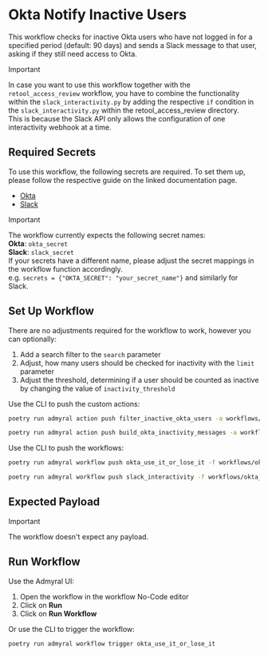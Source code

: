 # Okta Notify Inactive Users

This workflow checks for inactive Okta users who have not logged in for a specified period (default: 90 days) and sends a Slack message to that user, asking if they still need access to Okta.

> [!IMPORTANT]
> In case you want to use this workflow together with the `retool_access_review` workflow, you have to combine the functionality within the `slack_interactivity.py` by adding the respective `if` condition in the `slack_interactivity.py` within the retool_access_review directory. \
> This is because the Slack API only allows the configuration of one interactivity webhook at a time.

## Required Secrets

To use this workflow, the following secrets are required. To set them up, please follow the respective guide on the linked documentation page.

- [Okta](https://docs.admyral.dev/integrations/okta/okta)
- [Slack](https://docs.admyral.dev/integrations/slack/slack)

> [!IMPORTANT]
> The workflow currently expects the following secret names: \
> **Okta**: `okta_secret` \
> **Slack**: `slack_secret` \
> If your secrets have a different name, please adjust the secret mappings in the workflow function accordingly. \
> e.g. `secrets = {"OKTA_SECRET": "your_secret_name"}` and similarly for Slack.

## Set Up Workflow

There are no adjustments required for the workflow to work, however you can optionally:

1. Add a search filter to the `search` parameter
2. Adjust, how many users should be checked for inactivity with the `limit` parameter
3. Adjust the threshold, determining if a user should be counted as inactive by changing the value of `inactivity_threshold`

Use the CLI to push the custom actions:

```bash
poetry run admyral action push filter_inactive_okta_users -a workflows/okta_use_it_or_lose_it/okta_use_it_or_lose_it.py
```

```bash
poetry run admyral action push build_okta_inactivity_messages -a workflows/okta_use_it_or_lose_it/okta_use_it_or_lose_it.py
```

Use the CLI to push the workflows:

```bash
poetry run admyral workflow push okta_use_it_or_lose_it -f workflows/okta_use_it_or_lose_it/okta_use_it_or_lose_it.py --activate
```

```bash
poetry run admyral workflow push slack_interactivity -f workflows/okta_use_it_or_lose_it/okta_use_it_or_lose_it.py --activate
```

## Expected Payload

> [!IMPORTANT]
> The workflow doesn't expect any payload.

## Run Workflow

Use the Admyral UI:

1. Open the workflow in the workflow No-Code editor
2. Click on **Run**
3. Click on **Run Workflow**

Or use the CLI to trigger the workflow:

```bash
poetry run admyral workflow trigger okta_use_it_or_lose_it
```
